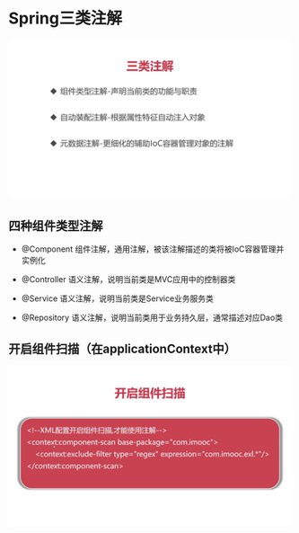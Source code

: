# Spring三类注解

![](media/16184085243055/16184085896351.jpg)
## 四种组件类型注解
* @Component 组件注解，通用注解，被该注解描述的类将被IoC容器管理并实例化

* @Controller  语义注解，说明当前类是MVC应用中的控制器类

* @Service  语义注解，说明当前类是Service业务服务类

* @Repository  语义注解，说明当前类用于业务持久层，通常描述对应Dao类

## 开启组件扫描（在applicationContext中）
![](media/16184085243055/16184087794160.jpg)
